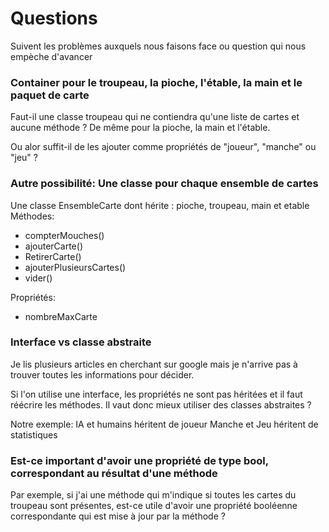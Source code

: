 # Questions

Suivent les problèmes auxquels nous faisons face ou question qui nous empèche d'avancer

### Container pour le troupeau, la pioche, l'étable, la main et le paquet de carte

Faut-il une classe troupeau qui ne contiendra qu'une liste de cartes et aucune méthode ?
De même pour la pioche, la main et l'étable.

Ou alor suffit-il de les ajouter comme propriétés de "joueur", "manche" ou "jeu" ?

### Autre possibilité: Une classe pour chaque ensemble de cartes

Une classe EnsembleCarte dont hérite : pioche, troupeau, main et etable
Méthodes:

* compterMouches()
* ajouterCarte()
* RetirerCarte()
* ajouterPlusieursCartes()
* vider()

Propriétés:

* nombreMaxCarte

### Interface vs classe abstraite

Je lis plusieurs articles en cherchant sur google mais je n'arrive pas à trouver toutes les informations pour décider.

Si l'on utilise une interface, les propriétés ne sont pas héritées et il faut réécrire les méthodes.
Il vaut donc mieux utiliser des classes abstraites ?

Notre exemple:
IA et humains héritent de joueur
Manche et Jeu héritent de statistiques

### Est-ce important d'avoir une propriété de type bool, correspondant au résultat d'une méthode

Par exemple, si j'ai une méthode qui m'indique si toutes les cartes du troupeau sont présentes, est-ce utile d'avoir une propriété booléenne correspondante qui est mise à jour par la méthode ?
